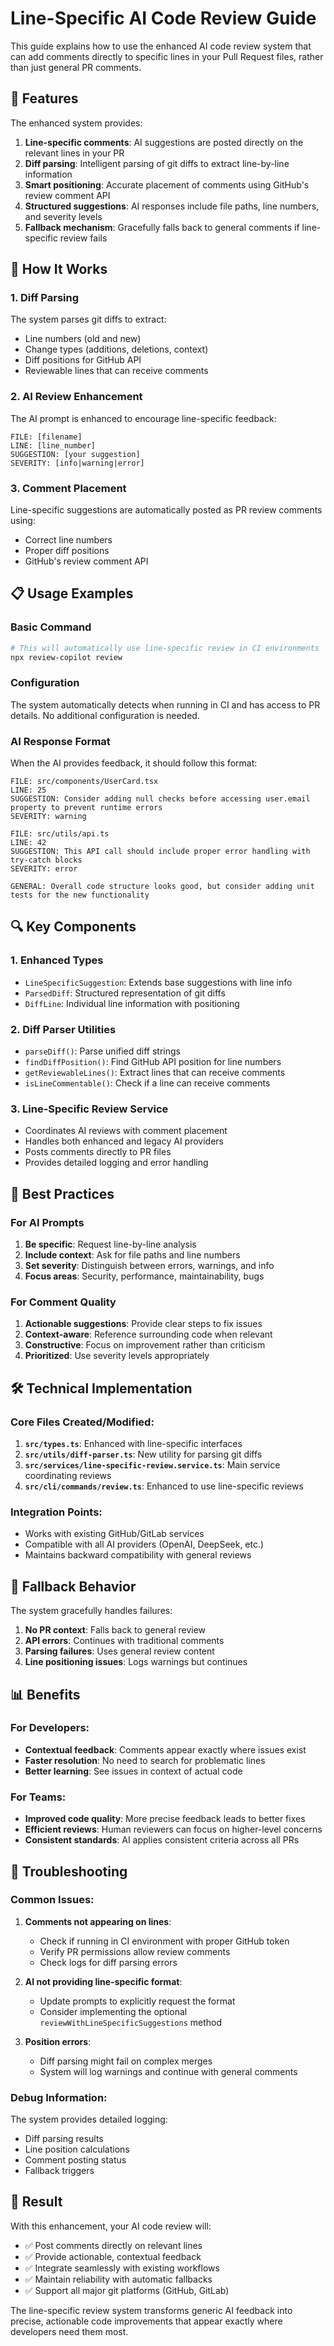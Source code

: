 # Line-Specific AI Code Review Guide

This guide explains how to use the enhanced AI code review system that can add comments directly to specific lines in your Pull Request files, rather than just general PR comments.

## 🚀 Features

The enhanced system provides:

1. **Line-specific comments**: AI suggestions are posted directly on the relevant lines in your PR
2. **Diff parsing**: Intelligent parsing of git diffs to extract line-by-line information
3. **Smart positioning**: Accurate placement of comments using GitHub's review comment API
4. **Structured suggestions**: AI responses include file paths, line numbers, and severity levels
5. **Fallback mechanism**: Gracefully falls back to general comments if line-specific review fails

## 🔧 How It Works

### 1. Diff Parsing

The system parses git diffs to extract:

- Line numbers (old and new)
- Change types (additions, deletions, context)
- Diff positions for GitHub API
- Reviewable lines that can receive comments

### 2. AI Review Enhancement

The AI prompt is enhanced to encourage line-specific feedback:

```
FILE: [filename]
LINE: [line_number]
SUGGESTION: [your suggestion]
SEVERITY: [info|warning|error]
```

### 3. Comment Placement

Line-specific suggestions are automatically posted as PR review comments using:

- Correct line numbers
- Proper diff positions
- GitHub's review comment API

## 📋 Usage Examples

### Basic Command

```bash
# This will automatically use line-specific review in CI environments
npx review-copilot review
```

### Configuration

The system automatically detects when running in CI and has access to PR details. No additional configuration is needed.

### AI Response Format

When the AI provides feedback, it should follow this format:

```
FILE: src/components/UserCard.tsx
LINE: 25
SUGGESTION: Consider adding null checks before accessing user.email property to prevent runtime errors
SEVERITY: warning

FILE: src/utils/api.ts
LINE: 42
SUGGESTION: This API call should include proper error handling with try-catch blocks
SEVERITY: error

GENERAL: Overall code structure looks good, but consider adding unit tests for the new functionality
```

## 🔍 Key Components

### 1. Enhanced Types

- `LineSpecificSuggestion`: Extends base suggestions with line info
- `ParsedDiff`: Structured representation of git diffs
- `DiffLine`: Individual line information with positioning

### 2. Diff Parser Utilities

- `parseDiff()`: Parse unified diff strings
- `findDiffPosition()`: Find GitHub API position for line numbers
- `getReviewableLines()`: Extract lines that can receive comments
- `isLineCommentable()`: Check if a line can receive comments

### 3. Line-Specific Review Service

- Coordinates AI reviews with comment placement
- Handles both enhanced and legacy AI providers
- Posts comments directly to PR files
- Provides detailed logging and error handling

## 🎯 Best Practices

### For AI Prompts

1. **Be specific**: Request line-by-line analysis
2. **Include context**: Ask for file paths and line numbers
3. **Set severity**: Distinguish between errors, warnings, and info
4. **Focus areas**: Security, performance, maintainability, bugs

### For Comment Quality

1. **Actionable suggestions**: Provide clear steps to fix issues
2. **Context-aware**: Reference surrounding code when relevant
3. **Constructive**: Focus on improvement rather than criticism
4. **Prioritized**: Use severity levels appropriately

## 🛠️ Technical Implementation

### Core Files Created/Modified:

1. **`src/types.ts`**: Enhanced with line-specific interfaces
2. **`src/utils/diff-parser.ts`**: New utility for parsing git diffs
3. **`src/services/line-specific-review.service.ts`**: Main service coordinating reviews
4. **`src/cli/commands/review.ts`**: Enhanced to use line-specific reviews

### Integration Points:

- Works with existing GitHub/GitLab services
- Compatible with all AI providers (OpenAI, DeepSeek, etc.)
- Maintains backward compatibility with general reviews

## 🔄 Fallback Behavior

The system gracefully handles failures:

1. **No PR context**: Falls back to general review
2. **API errors**: Continues with traditional comments
3. **Parsing failures**: Uses general review content
4. **Line positioning issues**: Logs warnings but continues

## 📊 Benefits

### For Developers:

- **Contextual feedback**: Comments appear exactly where issues exist
- **Faster resolution**: No need to search for problematic lines
- **Better learning**: See issues in context of actual code

### For Teams:

- **Improved code quality**: More precise feedback leads to better fixes
- **Efficient reviews**: Human reviewers can focus on higher-level concerns
- **Consistent standards**: AI applies consistent criteria across all PRs

## 🚨 Troubleshooting

### Common Issues:

1. **Comments not appearing on lines**:

   - Check if running in CI environment with proper GitHub token
   - Verify PR permissions allow review comments
   - Check logs for diff parsing errors

2. **AI not providing line-specific format**:

   - Update prompts to explicitly request the format
   - Consider implementing the optional `reviewWithLineSpecificSuggestions` method

3. **Position errors**:
   - Diff parsing might fail on complex merges
   - System will log warnings and continue with general comments

### Debug Information:

The system provides detailed logging:

- Diff parsing results
- Line position calculations
- Comment posting status
- Fallback triggers

## 🎉 Result

With this enhancement, your AI code review will:

- ✅ Post comments directly on relevant lines
- ✅ Provide actionable, contextual feedback
- ✅ Integrate seamlessly with existing workflows
- ✅ Maintain reliability with automatic fallbacks
- ✅ Support all major git platforms (GitHub, GitLab)

The line-specific review system transforms generic AI feedback into precise, actionable code improvements that appear exactly where developers need them most.
